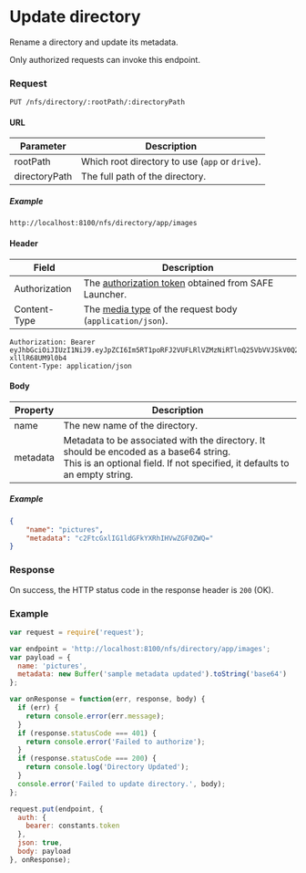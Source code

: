 # Update directory

Rename a directory and update its metadata.

Only authorized requests can invoke this endpoint.

### Request

```
PUT /nfs/directory/:rootPath/:directoryPath
```

#### URL

| Parameter | Description |
| --- | --- |
| rootPath | Which root directory to use (`app` or `drive`). |
| directoryPath | The full path of the directory. |

##### Example

```
http://localhost:8100/nfs/directory/app/images
```

#### Header

| Field | Description |
| --- | --- |
| Authorization | The [authorization token](/auth) obtained from SAFE Launcher. |
| Content-Type | The [media type](https://www.iana.org/assignments/media-types/media-types.xhtml) of the request body (`application/json`). |

```
Authorization: Bearer eyJhbGciOiJIUzI1NiJ9.eyJpZCI6Im5RT1poRFJ2VUFLRlVZMzNiRTlnQ25VbVVJSkV0Q2lmYk4zYjE1dXZ2TlU9In0.OTKcHQ9VUKYzBXH_MqeWR4UcHFJV-xlllR68UM9l0b4
Content-Type: application/json
```

#### Body

| Property | Description |
| --- | --- |
| name | The new name of the directory. |
| metadata | Metadata to be associated with the directory. It should be encoded as a base64 string.<br>This is an optional field. If not specified, it defaults to an empty string. |

##### Example

```json
{
	"name": "pictures",
	"metadata": "c2FtcGxlIG1ldGFkYXRhIHVwZGF0ZWQ="
}
```

### Response

On success, the HTTP status code in the response header is `200` (OK).

### Example

```js
var request = require('request');

var endpoint = 'http://localhost:8100/nfs/directory/app/images';
var payload = {
  name: 'pictures',
  metadata: new Buffer('sample metadata updated').toString('base64')
};

var onResponse = function(err, response, body) {
  if (err) {
    return console.error(err.message);
  }
  if (response.statusCode === 401) {
    return console.error('Failed to authorize');
  }
  if (response.statusCode === 200) {
    return console.log('Directory Updated');
  }
  console.error('Failed to update directory.', body);
};

request.put(endpoint, {
  auth: {
    bearer: constants.token
  },
  json: true,
  body: payload
}, onResponse);
```
